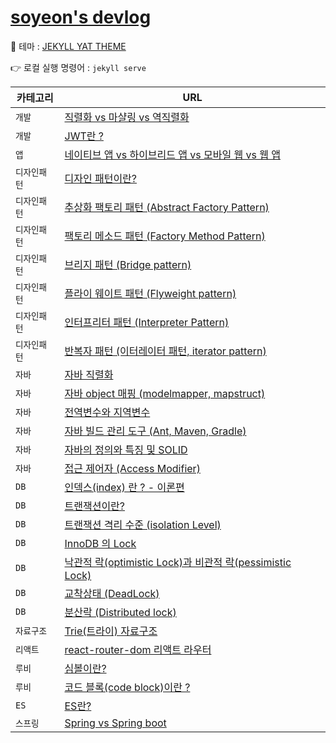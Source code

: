 # [soyeon's devlog](https://soyeon207.github.io)

🎨 테마 : [JEKYLL YAT THEME](https://github.com/jeffreytse/jekyll-theme-yat)

👉 로컬 실행 명령어 : `jekyll serve`


| 카테고리 | URL |
|----|----|
|`개발`|[직렬화 vs 마샬링 vs 역직렬화](https://soyeon207.github.io/%EA%B0%9C%EB%B0%9C/2021/04/08/serialize-java.html)|
|`개발`|[JWT란 ?](https://soyeon207.github.io/%EA%B0%9C%EB%B0%9C/2021/06/20/jwt.html)|
|`앱`|[네이티브 앱 vs 하이브리드 앱 vs 모바일 웹 vs 웹 앱](https://soyeon207.github.io/%EA%B0%9C%EB%B0%9C/2021/04/09/app.html)|
|`디자인패턴`|[디자인 패턴이란?](https://soyeon207.github.io/%EB%94%94%EC%9E%90%EC%9D%B8%ED%8C%A8%ED%84%B4/2021/04/22/deisgn-pattern.html)|
|`디자인패턴`|[추상화 팩토리 패턴 (Abstract Factory Pattern)](https://soyeon207.github.io/%EB%94%94%EC%9E%90%EC%9D%B8%ED%8C%A8%ED%84%B4/2021/04/24/abstract-factory-pattern.html)|
|`디자인패턴`|[팩토리 메소드 패턴 (Factory Method Pattern)](https://soyeon207.github.io/%EB%94%94%EC%9E%90%EC%9D%B8%ED%8C%A8%ED%84%B4/2021/04/22/factory-method-pattern.html)|
|`디자인패턴`|[브리지 패턴 (Bridge pattern)](https://soyeon207.github.io/%EB%94%94%EC%9E%90%EC%9D%B8%ED%8C%A8%ED%84%B4/2021/04/24/bridge-pattern.html)|
|`디자인패턴`|[플라이 웨이트 패턴 (Flyweight pattern)](https://soyeon207.github.io/%EB%94%94%EC%9E%90%EC%9D%B8%ED%8C%A8%ED%84%B4/2021/04/16/flyweight-pattern.html)|
|`디자인패턴`|[인터프리터 패턴 (Interpreter Pattern)](https://soyeon207.github.io/%EB%94%94%EC%9E%90%EC%9D%B8%ED%8C%A8%ED%84%B4/2021/05/02/interpreter-pattern.html)|
|`디자인패턴`|[반복자 패턴 (이터레이터 패턴, iterator pattern)](https://soyeon207.github.io/%EB%94%94%EC%9E%90%EC%9D%B8%ED%8C%A8%ED%84%B4/2021/06/03/iterator-pattern.html)|
|`자바`|[자바 직렬화](https://soyeon207.github.io/%EC%9E%90%EB%B0%94/2021/04/08/serialize.html)|
|`자바`|[자바 object 매핑 (modelmapper, mapstruct)](https://soyeon207.github.io/자바/2021/06/09/mapping-java.html)|
|`자바`|[<JAVA> 전역변수와 지역변수](https://soyeon207.github.io/java/2021/07/10/java-variable.html)|
|`자바`|[<JAVA> 자바 빌드 관리 도구 (Ant, Maven, Gradle)](https://soyeon207.github.io/java/2021/07/22/java-build-tool.html)|
|`자바`|[<JAVA> 자바의 정의와 특징 및 SOLID](https://soyeon207.github.io/java/2021/07/22/what-is-java.html)|
|`자바`|[<JAVA> 접근 제어자 (Access Modifier)](https://soyeon207.github.io/%EC%9E%90%EB%B0%94/2021/12/04/access-modifier.html)|
|`DB`|[<DB> 인덱스(index) 란 ? - 이론편](https://soyeon207.github.io/db/2021/07/06/index-theory.html)|
|`DB`|[트랜잭션이란?](https://soyeon207.github.io/db/2021/08/29/transaction.html)|
|`DB`|[트랜잭션 격리 수준 (isolation Level)](https://soyeon207.github.io/db/2021/08/29/isolation-level.html)|
|`DB`|[InnoDB 의 Lock](https://soyeon207.github.io/db/2021/08/29/innodb-lock.html)|
|`DB`|[낙관적 락(optimistic Lock)과 비관적 락(pessimistic Lock)](https://soyeon207.github.io/db/2021/08/29/optimise-pessimistic-lock.html)|
|`DB`|[교착상태 (DeadLock)](https://soyeon207.github.io/db/2021/08/29/deadlock.html)|
|`DB`|[분산락 (Distributed lock)](https://soyeon207.github.io/db/2021/08/29/distributed-lock.html)|
|`자료구조`|[Trie(트라이) 자료구조](https://soyeon207.github.io/%EC%9E%90%EB%A3%8C%EA%B5%AC%EC%A1%B0/2021/04/15/trie-algorithm.html)|
|`리액트`|[<React> react-router-dom 리액트 라우터](https://soyeon207.github.io/react/2021/06/28/react-router-dom.html)|
|`루비`|[<Ruby> 심볼이란?](https://soyeon207.github.io/ruby/2021/07/11/ruby-symbol.html)|
|`루비`|[<Ruby> 코드 블록(code block)이란 ?](https://soyeon207.github.io/ruby/2021/07/11/ruby-code-block.html)|
|`ES`|[ES란?](https://soyeon207.github.io/db/2021/09/12/es.html)|
|`스프링`|[Spring vs Spring boot](https://soyeon207.github.io/spring/2021/12/01/spring-vs-spring-boot.html)|
